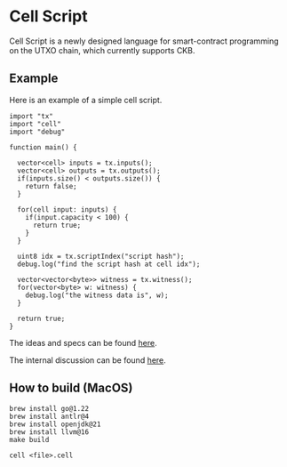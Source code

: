 # Cell Script

Cell Script is a newly designed language for smart-contract programming on the UTXO chain, which currently supports CKB.

## Example

Here is an example of a simple cell script.
```
import "tx"
import "cell"
import "debug"

function main() {

  vector<cell> inputs = tx.inputs();
  vector<cell> outputs = tx.outputs();
  if(inputs.size() < outputs.size()) {
    return false;
  }

  for(cell input: inputs) {
    if(input.capacity < 100) {
      return true;
    }
  }

  uint8 idx = tx.scriptIndex("script hash");
  debug.log("find the script hash at cell idx");

  vector<vector<byte>> witness = tx.witness();
  for(vector<byte> w: witness) {
    debug.log("the witness data is", w);
  }
  
  return true;
}
```

The ideas and specs can be found [here](./SPEC.md). 

The internal discussion can be found [here](./DISCUSSION.md). 

## How to build (MacOS)

```
brew install go@1.22
brew install antlr@4
brew install openjdk@21
brew install llvm@16
make build

cell <file>.cell
```
